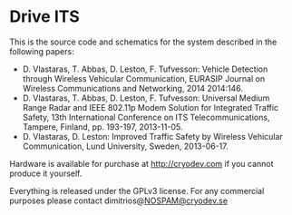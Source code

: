 # Drive ITS

This is the source code and schematics for the system described in the following papers:

* D. Vlastaras, T. Abbas, D. Leston, F. Tufvesson:
Vehicle Detection through Wireless Vehicular Communication, EURASIP Journal on Wireless Communications and Networking, 2014 2014:146.
* D. Vlastaras, T. Abbas, D. Leston, F. Tufvesson:
Universal Medium Range Radar and IEEE 802.11p Modem Solution for Integrated Traffic Safety, 13th International Conference on ITS Telecommunications, Tampere, Finland, pp. 193-197, 2013-11-05.
* D. Vlastaras, D. Leston:
Improved Traffic Safety by Wireless Vehicular Communication, Lund University, Sweden, 2013-06-17.

Hardware is available for purchase at http://cryodev.com if you cannot produce it yourself.

Everything is released under the GPLv3 license. For any commercial purposes please contact dimitrios@NOSPAM@cryodev.se
